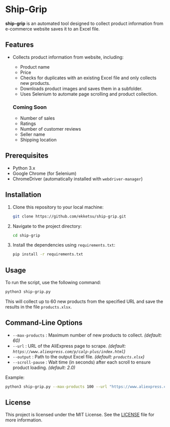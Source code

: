 # Ship-Grip

**ship-grip** is an automated tool designed to collect product information from e-commerce website saves it to an Excel file.
## Features

- Collects product information from website, including:
  - Product name
  - Price
  - Checks for duplicates with an existing Excel file and only collects new products.
  - Downloads product images and saves them in a subfolder.
  - Uses Selenium to automate page scrolling and product collection.
    
  ### Coming Soon

  - Number of sales
  - Ratings
  - Number of customer reviews
  - Seller name
  - Shipping location

## Prerequisites

- Python 3.x
- Google Chrome (for Selenium)
- ChromeDriver (automatically installed with `webdriver-manager`)

## Installation

1. Clone this repository to your local machine:
   ```bash
   git clone https://github.com/ekketsu/ship-grip.git
   ```

2. Navigate to the project directory:
   ```bash
   cd ship-grip
   ```

3. Install the dependencies using `requirements.txt`:
   ```bash
   pip install -r requirements.txt
   ```

## Usage

To run the script, use the following command:
```bash
python3 ship-grip.py
```

This will collect up to 60 new products from the specified URL and save the results in the file `products.xlsx`.

## Command-Line Options

- `--max-products` : Maximum number of new products to collect. *(default: 60)*
- `--url` : URL of the AliExpress page to scrape. *(default: `https://www.aliexpress.com/p/calp-plus/index.html`)*
- `--output` : Path to the output Excel file. *(default: `products.xlsx`)*
- `--scroll-pause` : Wait time (in seconds) after each scroll to ensure product loading. *(default: 2.0)*

Example:
```bash
python3 ship-grip.py --max-products 100 --url "https://www.aliexpress.com/category/100003109/women-clothing.html" --output "new_file.xlsx" --scroll-pause 1.5
```

## License

This project is licensed under the MIT License. See the [LICENSE](LICENSE) file for more information.
